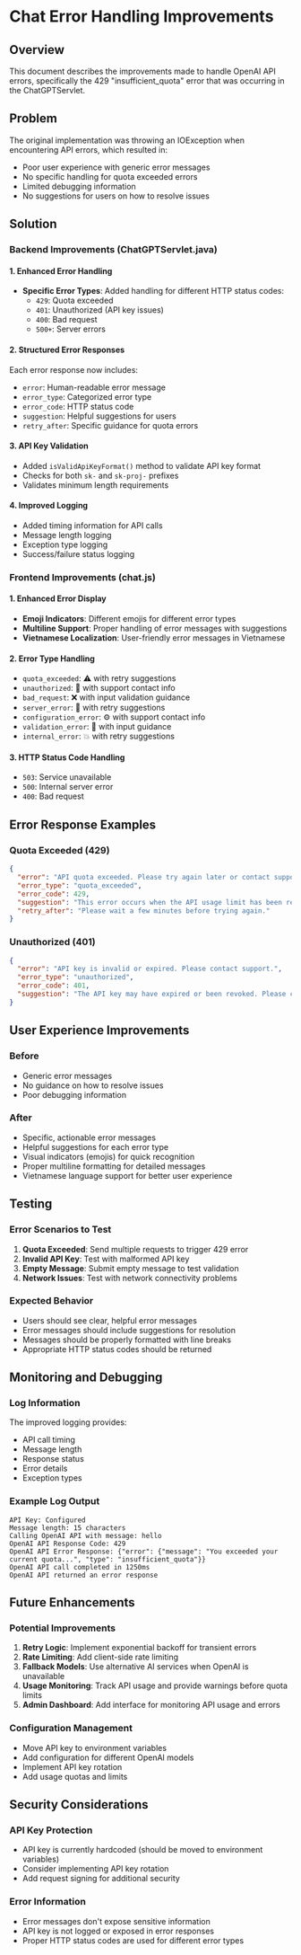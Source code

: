 # Chat Error Handling Improvements

## Overview
This document describes the improvements made to handle OpenAI API errors, specifically the 429 "insufficient_quota" error that was occurring in the ChatGPTServlet.

## Problem
The original implementation was throwing an IOException when encountering API errors, which resulted in:
- Poor user experience with generic error messages
- No specific handling for quota exceeded errors
- Limited debugging information
- No suggestions for users on how to resolve issues

## Solution

### Backend Improvements (ChatGPTServlet.java)

#### 1. Enhanced Error Handling
- **Specific Error Types**: Added handling for different HTTP status codes:
  - `429`: Quota exceeded
  - `401`: Unauthorized (API key issues)
  - `400`: Bad request
  - `500+`: Server errors

#### 2. Structured Error Responses
Each error response now includes:
- `error`: Human-readable error message
- `error_type`: Categorized error type
- `error_code`: HTTP status code
- `suggestion`: Helpful suggestions for users
- `retry_after`: Specific guidance for quota errors

#### 3. API Key Validation
- Added `isValidApiKeyFormat()` method to validate API key format
- Checks for both `sk-` and `sk-proj-` prefixes
- Validates minimum length requirements

#### 4. Improved Logging
- Added timing information for API calls
- Message length logging
- Exception type logging
- Success/failure status logging

### Frontend Improvements (chat.js)

#### 1. Enhanced Error Display
- **Emoji Indicators**: Different emojis for different error types
- **Multiline Support**: Proper handling of error messages with suggestions
- **Vietnamese Localization**: User-friendly error messages in Vietnamese

#### 2. Error Type Handling
- `quota_exceeded`: ⚠️ with retry suggestions
- `unauthorized`: 🔐 with support contact info
- `bad_request`: ❌ with input validation guidance
- `server_error`: 🔧 with retry suggestions
- `configuration_error`: ⚙️ with support contact info
- `validation_error`: 📝 with input guidance
- `internal_error`: 💥 with retry suggestions

#### 3. HTTP Status Code Handling
- `503`: Service unavailable
- `500`: Internal server error
- `400`: Bad request

## Error Response Examples

### Quota Exceeded (429)
```json
{
  "error": "API quota exceeded. Please try again later or contact support.",
  "error_type": "quota_exceeded",
  "error_code": 429,
  "suggestion": "This error occurs when the API usage limit has been reached. Please wait a moment and try again, or contact support for assistance.",
  "retry_after": "Please wait a few minutes before trying again."
}
```

### Unauthorized (401)
```json
{
  "error": "API key is invalid or expired. Please contact support.",
  "error_type": "unauthorized",
  "error_code": 401,
  "suggestion": "The API key may have expired or been revoked. Please contact support to update the configuration."
}
```

## User Experience Improvements

### Before
- Generic error messages
- No guidance on how to resolve issues
- Poor debugging information

### After
- Specific, actionable error messages
- Helpful suggestions for each error type
- Visual indicators (emojis) for quick recognition
- Proper multiline formatting for detailed messages
- Vietnamese language support for better user experience

## Testing

### Error Scenarios to Test
1. **Quota Exceeded**: Send multiple requests to trigger 429 error
2. **Invalid API Key**: Test with malformed API key
3. **Empty Message**: Submit empty message to test validation
4. **Network Issues**: Test with network connectivity problems

### Expected Behavior
- Users should see clear, helpful error messages
- Error messages should include suggestions for resolution
- Messages should be properly formatted with line breaks
- Appropriate HTTP status codes should be returned

## Monitoring and Debugging

### Log Information
The improved logging provides:
- API call timing
- Message length
- Response status
- Error details
- Exception types

### Example Log Output
```
API Key: Configured
Message length: 15 characters
Calling OpenAI API with message: hello
OpenAI API Response Code: 429
OpenAI API Error Response: {"error": {"message": "You exceeded your current quota...", "type": "insufficient_quota"}}
OpenAI API call completed in 1250ms
OpenAI API returned an error response
```

## Future Enhancements

### Potential Improvements
1. **Retry Logic**: Implement exponential backoff for transient errors
2. **Rate Limiting**: Add client-side rate limiting
3. **Fallback Models**: Use alternative AI services when OpenAI is unavailable
4. **Usage Monitoring**: Track API usage and provide warnings before quota limits
5. **Admin Dashboard**: Add interface for monitoring API usage and errors

### Configuration Management
- Move API key to environment variables
- Add configuration for different OpenAI models
- Implement API key rotation
- Add usage quotas and limits

## Security Considerations

### API Key Protection
- API key is currently hardcoded (should be moved to environment variables)
- Consider implementing API key rotation
- Add request signing for additional security

### Error Information
- Error messages don't expose sensitive information
- API key is not logged or exposed in error responses
- Proper HTTP status codes are used for different error types 